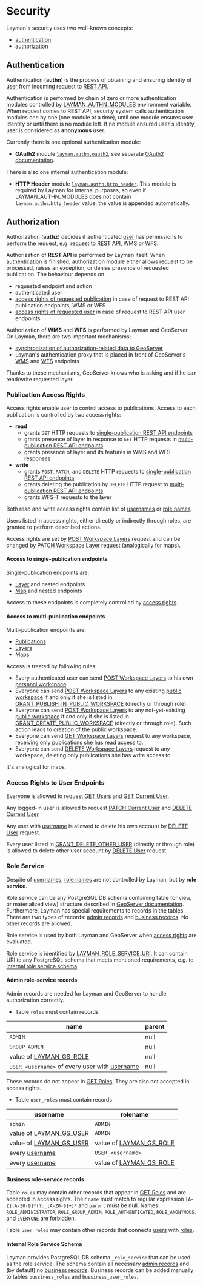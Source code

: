 # Security

Layman`s security uses two well-known concepts:
- [authentication](#authentication)
- [authorization](#authorization)


## Authentication

Authentication (**authn**) is the process of obtaining and ensuring identity of [user](models.md#user) from incoming request to [REST API](rest.md).

Authentication is performed by chain of zero or more authentication modules controlled by [LAYMAN_AUTHN_MODULES](env-settings.md#LAYMAN_AUTHN_MODULES) environment variable. When request comes to REST API, security system calls authentication modules one by one (one module at a time), until one module ensures user identity or until there is no module left. If no module ensured user`s identity, user is considered as **anonymous** user.

Currently there is one optional authentication module:
- **OAuth2** module [`layman.authn.oauth2`](../src/layman/authn/oauth2), see separate [OAuth2 documentation](oauth2/index.md).

There is also one internal authentication module:
- **HTTP Header** module [`layman.authn.http_header`](../src/layman/authn/http_header). This module is required by Layman for internal purposes, so even if LAYMAN_AUTHN_MODULES does not contain `layman.authn.http_header` value, the value is appended automatically.

## Authorization

Authorization (**authz**) decides if authenticated [user](models.md#user) has permissions to perform the request, e.g. request to [REST API](rest.md), [WMS](endpoints.md#web-map-service) or [WFS](endpoints.md#web-feature-service).

Authorization of **REST API** is performed by Layman itself. When authentication is finished, authorization module either allows request to be processed, raises an exception, or denies presence of requested publication. The behaviour depends on
- requested endpoint and action
- authenticated user
- [access rights of requested publication](#publication-access-rights) in case of request to REST API publication endpoints, WMS or WFS
- [access rights of requested user](#access-rights-to-user-endpoints) in case of request to REST API user endpoints

Authorization of **WMS** and **WFS** is performed by Layman and GeoServer. On Layman, there are two important mechanisms:
- [synchronization of authorization-related data to GeoServer](data-storage.md#geoserver)
- Layman's authentication proxy that is placed in front of GeoServer's [WMS](endpoints.md#web-map-service) and [WFS](endpoints.md#web-feature-service) endpoints

Thanks to these mechanisms, GeoServer knows who is asking and if he can read/write requested layer.

### Publication Access Rights
Access rights enable user to control access to publications. Access to each publication is controlled by two access rights:
- **read**
   - grants `GET` HTTP requests to [single-publication REST API endpoints](#access-to-single-publication-endpoints)
   - grants presence of layer in response to `GET` HTTP requests in [multi-publication REST API endpoints](#access-to-multi-publication-endpoints)
   - grants presence of layer and its features in WMS and WFS responses 
- **write**
   - grants `POST`, `PATCH`, and `DELETE` HTTP requests to [single-publication REST API endpoints](#access-to-single-publication-endpoints)
   - grants deleting the publication by `DELETE` HTTP request to [multi-publication REST API endpoints](#access-to-multi-publication-endpoints)
   - grants WFS-T requests to the layer

Both read and write access rights contain list of [usernames](models.md#username) or [role names](models.md#role).

Users listed in access rights, either directly or indirectly through roles, are granted to perform described actions.

Access rights are set by [POST Workspace Layers](rest.md#post-workspace-layers) request and can be changed by [PATCH Workspace Layer](rest.md#patch-workspace-layer) request (analogically for maps). 

#### Access to single-publication endpoints
Single-publication endpoints are:
- [Layer](rest.md#overview) and nested endpoints 
- [Map](rest.md#overview) and nested endpoints 

Access to these endpoints is completely controlled by [access rights](#publication-access-rights). 

#### Access to multi-publication endpoints
Multi-publication endpoints are:
- [Publications](rest.md#overview) 
- [Layers](rest.md#overview) 
- [Maps](rest.md#overview) 

Access is treated by following rules:
- Every authenticated user can send [POST Workspace Layers](rest.md#post-workspace-layers) to his own [personal workspace](models.md#personal-workspace).
- Everyone can send [POST Workspace Layers](rest.md#post-workspace-layers) to any existing [public workspace](models.md#public-workspace) if and only if she is listed in [GRANT_PUBLISH_IN_PUBLIC_WORKSPACE](env-settings.md#GRANT_PUBLISH_IN_PUBLIC_WORKSPACE) (directly or through role).
- Everyone can send [POST Workspace Layers](rest.md#post-workspace-layers) to any not-yet-existing [public workspace](models.md#public-workspace) if and only if she is listed in [GRANT_CREATE_PUBLIC_WORKSPACE](env-settings.md#GRANT_CREATE_PUBLIC_WORKSPACE) (directly or through role). Such action leads to creation of the public workspace.
- Everyone can send [GET Workspace Layers](rest.md#get-workspace-layers) request to any workspace, receiving only publications she has read access to.
- Everyone can send [DELETE Workspace Layers](rest.md#delete-workspace-layers) request to any workspace, deleting only publications she has write access to.

It's analogical for maps.

### Access Rights to User Endpoints
Everyone is allowed to request [GET Users](rest.md#get-users) and [GET Current User](rest.md#get-current-user).

Any logged-in user is allowed to request [PATCH Current User](rest.md#patch-current-user) and [DELETE Current User](rest.md#delete-current-user).

Any user with [username](models.md#username) is allowed to delete his own account by [DELETE User](rest.md#delete-user) request.

Every user listed in [GRANT_DELETE_OTHER_USER](env-settings.md#grant_delete_other_user) (directly or through role) is allowed to delete other user account by [DELETE User](rest.md#delete-user) request.

### Role Service
Despite of [usernames](models.md#username), [role names](models.md#role) are not controlled by Layman, but by **role service**.

Role service can be any PostgreSQL DB schema containing table (or view, or materialized view) structure described in [GeoServer documentation](https://docs.geoserver.org/2.21.x/en/user/security/usergrouprole/roleservices.html#jdbc-role-service). Furthermore, Layman has special requirements to records in the tables. There are two types of records: [admin records](#admin-role-service-records) and [business records](#business-role-service-records). No other records are allowed.

Role service is used by both Layman and GeoServer when [access rights](#publication-access-rights) are evaluated.

Role service is identified by [LAYMAN_ROLE_SERVICE_URI](env-settings.md#LAYMAN_ROLE_SERVICE_URI). It can contain URI to any PostgreSQL schema that meets mentioned requirements, e.g. to [internal role service schema](#internal-role-service-schema).

#### Admin role-service records

Admin records are needed for Layman and GeoServer to handle authorization correctly.

- Table `roles` must contain records

| name                                                                | parent |
|---------------------------------------------------------------------|--------|
| `ADMIN`                                                             | null   |
| `GROUP_ADMIN`                                                       | null   |
| value of [LAYMAN_GS_ROLE](./env-settings.md#LAYMAN_GS_ROLE)         | null   |
| `USER_<username>` of every user with [username](models.md#username) | null   |

These records do not appear in [GET Roles](rest.md#get-roles). They are also not accepted in access rights.

- Table `user_roles` must contain records

| username                                                                                         | rolename |
|--------------------------------------------------------------------------------------------------|----------|
| `admin`                                                                                          | `ADMIN`  |
| value of [LAYMAN_GS_USER](./env-settings.md#LAYMAN_GS_USER)                                      | `ADMIN`  |
| value of [LAYMAN_GS_USER](./env-settings.md#LAYMAN_GS_USER)                                      | value of [LAYMAN_GS_ROLE](./env-settings.md#LAYMAN_GS_ROLE) |
| every [username](models.md#username)| `USER_<username>` |
| every [username](models.md#username)| value of [LAYMAN_GS_ROLE](./env-settings.md#LAYMAN_GS_ROLE) |

#### Business role-service records

Table `roles` may contain other records that appear in [GET Roles](rest.md#get-roles) and are accepted in access rights. Their `name` must match to regular expression `[A-Z][A-Z0-9]*(?:_[A-Z0-9]+)*` and `parent` must be null. Names `ROLE_ADMINISTRATOR`, `ROLE_GROUP_ADMIN`, `ROLE_AUTHENTICATED`, `ROLE_ANONYMOUS`, and `EVERYONE` are forbidden.

Table `user_roles` may contain other records that connects [users](models.md#user) with [roles](#role-service).

#### Internal Role Service Schema
Layman provides PostgreSQL DB schema `_role_service` that can be used as the role service. The schema contain all necessary [admin records](#admin-role-service-records) and (by default) no [business records](#business-role-service-records). Business records can be added manually to tables `bussiness_roles` and `bussiness_user_roles`.
